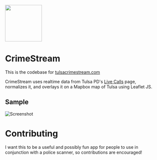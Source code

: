 [<img src="https://az743702.vo.msecnd.net/cdn/btn1.png" width="120" />](http://ko-fi.com?i=115Z8K8YWIQP)

# CrimeStream
This is the codebase for [tulsacrimestream.com](http://tulsacrimestream.com)

CrimeStream uses realtime data from Tulsa PD's [Live Calls](https://www.tulsapolice.org/live-calls-/police-calls-near-you.aspx) page, normalizes it, and overlays it on a Mapbox map of Tulsa using Leaflet JS.

## Sample
![Screenshot](http://i.imgur.com/7DefLR8.jpg)

# Contributing
I want this to be a useful and possibly fun app for people to use in conjunction with a police scanner, so contributions are encouraged!
